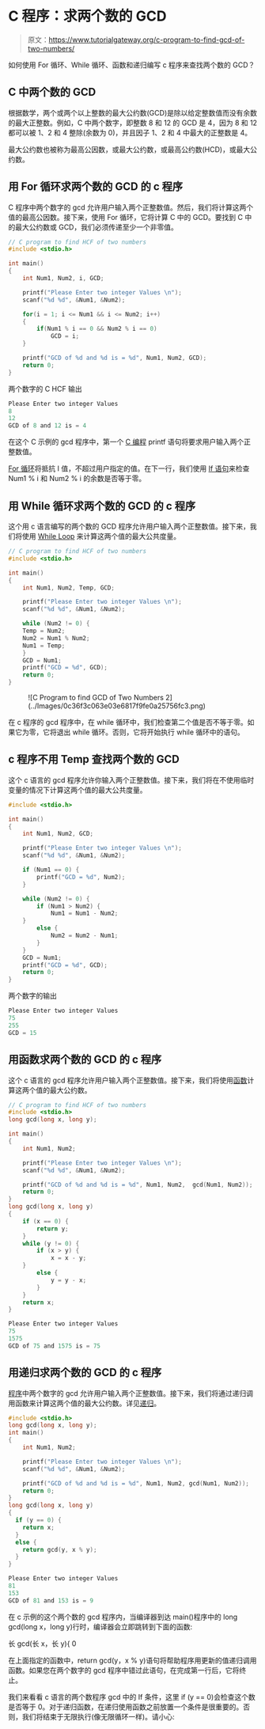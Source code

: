 # C 程序：求两个数的 GCD 

> 原文：<https://www.tutorialgateway.org/c-program-to-find-gcd-of-two-numbers/>

如何使用 For 循环、While 循环、函数和递归编写 c 程序来查找两个数的 GCD？

## C 中两个数的 GCD

根据数学，两个或两个以上整数的最大公约数(GCD)是除以给定整数值而没有余数的最大正整数。例如，C 中两个数字，即整数 8 和 12 的 GCD 是 4，因为 8 和 12 都可以被 1、2 和 4 整除(余数为 0)，并且因子 1、2 和 4 中最大的正整数是 4。

最大公约数也被称为最高公因数，或最大公约数，或最高公约数(HCD)，或最大公约数。

## 用 For 循环求两个数的 GCD 的 c 程序

C 程序中两个数字的 gcd 允许用户输入两个正整数值。然后，我们将计算这两个值的最高公因数。接下来，使用 For 循环，它将计算 C 中的 GCD。要找到 C 中的最大公约数或 GCD，我们必须传递至少一个非零值。

```c
// C program to find HCF of two numbers
#include <stdio.h>

int main()
{
    int Num1, Num2, i, GCD;

    printf("Please Enter two integer Values \n");
    scanf("%d %d", &Num1, &Num2);

    for(i = 1; i <= Num1 && i <= Num2; i++)
    {
        if(Num1 % i == 0 && Num2 % i == 0)
            GCD = i;
    }

    printf("GCD of %d and %d is = %d", Num1, Num2, GCD);
    return 0;
}
```

两个数字的 C HCF 输出

```c
Please Enter two integer Values 
8
12
GCD of 8 and 12 is = 4
```

在这个 C 示例的 gcd 程序中，第一个 [C 编程](https://www.tutorialgateway.org/c-programming/) printf 语句将要求用户输入两个正整数值。

[For 循环](https://www.tutorialgateway.org/for-loop-in-c-programming/)将抵抗 I 值，不超过用户指定的值。在下一行，我们使用 [If 语句](https://www.tutorialgateway.org/if-statement-in-c/)来检查 Num1 % i 和 Num2 % i 的余数是否等于零。

## 用 While 循环求两个数的 GCD 的 c 程序

这个用 c 语言编写的两个数的 GCD 程序允许用户输入两个正整数值。接下来，我们将使用 [While Loop](https://www.tutorialgateway.org/while-loop-in-c/) 来计算这两个值的最大公共度量。

```c
// C program to find HCF of two numbers
#include <stdio.h>

int main()
{
    int Num1, Num2, Temp, GCD;

    printf("Please Enter two integer Values \n");
    scanf("%d %d", &Num1, &Num2);

    while (Num2 != 0) {
 	Temp = Num2;
 	Num2 = Num1 % Num2;
 	Num1 = Temp;
    }
    GCD = Num1;
    printf("GCD = %d", GCD);
    return 0;
}
```

<figure class="wp-block-image">![C Program to find GCD of Two Numbers 2](../Images/0c36f3c063e03e6817f9fe0a25756fc3.png)</figure>

在 c 程序的 gcd 程序中，在 while 循环中，我们检查第二个值是否不等于零。如果它为零，它将退出 while 循环。否则，它将开始执行 while 循环中的语句。

## c 程序不用 Temp 查找两个数的 GCD

这个 c 语言的 gcd 程序允许你输入两个正整数值。接下来，我们将在不使用临时变量的情况下计算这两个值的最大公共度量。

```c
#include <stdio.h>

int main()
{
    int Num1, Num2, GCD;

    printf("Please Enter two integer Values \n");
    scanf("%d %d", &Num1, &Num2);

	if (Num1 == 0) {
  		printf("GCD = %d", Num2);
  	}

 	while (Num2 != 0) {
    	if (Num1 > Num2) {
      		Num1 = Num1 - Num2;
    }
    	else {
      		Num2 = Num2 - Num1;
    	}
  	}
  	GCD = Num1;
    printf("GCD = %d", GCD);
    return 0;
}
```

两个数字的输出

```c
Please Enter two integer Values 
75
255
GCD = 15
```

## 用函数求两个数的 GCD 的 c 程序

这个 c 语言的 gcd 程序允许用户输入两个正整数值。接下来，我们将使用[函数](https://www.tutorialgateway.org/functions-in-c/)计算这两个值的最大公约数。

```c
// C program to find HCF of two numbers
#include <stdio.h>
long gcd(long x, long y);

int main()
{
    int Num1, Num2;

    printf("Please Enter two integer Values \n");
    scanf("%d %d", &Num1, &Num2);

    printf("GCD of %d and %d is = %d", Num1, Num2, 	gcd(Num1, Num2));
    return 0;
}
long gcd(long x, long y) 
{
	if (x == 0) {
  		return y;
  	}
 	while (y != 0) {
    	if (x > y) {
      		x = x - y;
    }
    	else {
      		y = y - x;
    	}
  	}
  	return x;
}
```

```c
Please Enter two integer Values 
75
1575
GCD of 75 and 1575 is = 75
```

## 用递归求两个数的 GCD 的 c 程序

[程序](https://www.tutorialgateway.org/c-programming-examples/)中两个数字的 gcd 允许用户输入两个正整数值。接下来，我们将通过递归调用函数来计算这两个值的最大公约数。详见[递归](https://www.tutorialgateway.org/recursion-in-c/)。

```c
#include <stdio.h>
long gcd(long x, long y);
int main()
{
    int Num1, Num2;

    printf("Please Enter two integer Values \n");
    scanf("%d %d", &Num1, &Num2);

    printf("GCD of %d and %d is = %d", Num1, Num2, gcd(Num1, Num2));
    return 0;
}
long gcd(long x, long y) 
{
  if (y == 0) {
  	return x;
  }
  else {
    return gcd(y, x % y);
  }
}
```

```c
Please Enter two integer Values 
81
153
GCD of 81 and 153 is = 9
```

在 c 示例的这个两个数的 gcd 程序内，当编译器到达 main()程序中的 long gcd(long x，long y)行时，编译器会立即跳转到下面的函数:

长 gcd(长 x，长 y){ 0

在上面指定的函数中，return gcd(y，x % y)语句将帮助程序用更新的值递归调用函数。如果您在两个数字的 gcd 程序中错过此语句，在完成第一行后，它将终止。

我们来看看 c 语言的两个数程序 gcd 中的 If 条件，这里 if (y == 0)会检查这个数是否等于 0。对于递归函数，在递归使用函数之前放置一个条件是很重要的。否则，我们将结束于无限执行(像无限循环一样)。请小心: